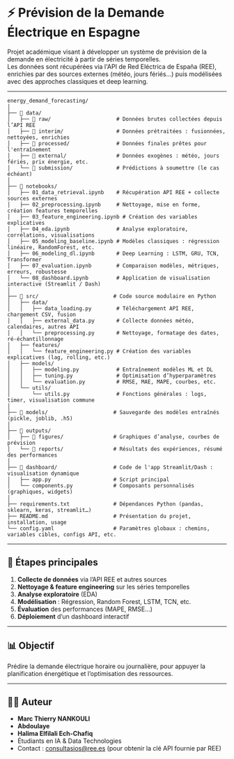 # ⚡️ Prévision de la Demande Électrique en Espagne

Projet académique visant à développer un système de prévision de la demande en électricité à partir de séries temporelles.  
Les données sont récupérées via l'API de Red Eléctrica de España (REE), enrichies par des sources externes (météo, jours fériés...) puis modélisées avec des approches classiques et deep learning.

---
```
energy_demand_forecasting/
│
├── 📁 data/
│   ├── 📁 raw/                     # Données brutes collectées depuis l’API REE
│   ├── 📁 interim/                 # Données prétraitées : fusionnées, nettoyées, enrichies
│   ├── 📁 processed/               # Données finales prêtes pour l'entraînement
│   ├── 📁 external/                # Données exogènes : météo, jours fériés, prix énergie, etc.
│   └── 📁 submission/              # Prédictions à soumettre (le cas échéant)
│
├── 📁 notebooks/
│   ├── 01_data_retrieval.ipynb    # Récupération API REE + collecte sources externes
│   ├── 02_preprocessing.ipynb     # Nettoyage, mise en forme, création features temporelles
│   ├── 03_feature_engineering.ipynb # Création des variables explicatives
│   ├── 04_eda.ipynb               # Analyse exploratoire, corrélations, visualisations
│   ├── 05_modeling_baseline.ipynb # Modèles classiques : régression linéaire, RandomForest, etc.
│   ├── 06_modeling_dl.ipynb       # Deep Learning : LSTM, GRU, TCN, Transformer
│   ├── 07_evaluation.ipynb        # Comparaison modèles, métriques, erreurs, robustesse
│   └── 08_dashboard.ipynb         # Application de visualisation interactive (Streamlit / Dash)
│
├── 📁 src/                        # Code source modulaire en Python
│   ├── data/
│   │   ├── data_loading.py        # Téléchargement API REE, chargement CSV, fusion
│   │   ├── external_data.py       # Collecte données météo, calendaires, autres API
│   │   └── preprocessing.py       # Nettoyage, formatage des dates, ré-échantillonnage
│   ├── features/
│   │   └── feature_engineering.py # Création des variables explicatives (lag, rolling, etc.)
│   ├── models/
│   │   ├── modeling.py            # Entraînement modèles ML et DL
│   │   ├── tuning.py              # Optimisation d’hyperparamètres
│   │   └── evaluation.py          # RMSE, MAE, MAPE, courbes, etc.
│   └── utils/
│       └── utils.py               # Fonctions générales : logs, timer, visualisation commune
│
├── 📁 models/                     # Sauvegarde des modèles entraînés (pickle, joblib, .h5)
│
├── 📁 outputs/
│   ├── 📁 figures/                # Graphiques d’analyse, courbes de prévision
│   └── 📁 reports/                # Résultats des expériences, résumé des performances
│
├── 📁 dashboard/                  # Code de l'app Streamlit/Dash : visualisation dynamique
│   ├── app.py                    # Script principal
│   └── components.py             # Composants personnalisés (graphiques, widgets)
│
├── requirements.txt              # Dépendances Python (pandas, sklearn, keras, streamlit…)
├── README.md                     # Présentation du projet, installation, usage
└── config.yaml                   # Paramètres globaux : chemins, variables cibles, configs API, etc.
```
---

## 🔧 Étapes principales

1. **Collecte de données** via l’API REE et autres sources
2. **Nettoyage & feature engineering** sur les séries temporelles
3. **Analyse exploratoire** (EDA)
4. **Modélisation** : Régression, Random Forest, LSTM, TCN, etc.
5. **Évaluation** des performances (MAPE, RMSE…)
6. **Déploiement** d’un dashboard interactif

---

## 📊 Objectif

Prédire la demande électrique horaire ou journalière, pour appuyer la planification énergétique et l’optimisation des ressources.

---

## 🧑‍💻 Auteur

- **Marc Thierry NANKOULI**
- **Abdoulaye**
- **Halima Elfilali Ech-Chafiq**
- Étudiants en IA & Data Technologies
- Contact : consultasios@ree.es (pour obtenir la clé API fournie par REE)

